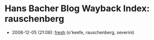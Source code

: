 # Hans Bacher Blog Wayback Index: rauschenberg

* 2008-12-05 (21:08): [fresh](https://web.archive.org/web/https://one1more2time3.wordpress.com/2008/12/05/fresh/) (o'keefe, rauschenberg, severini)